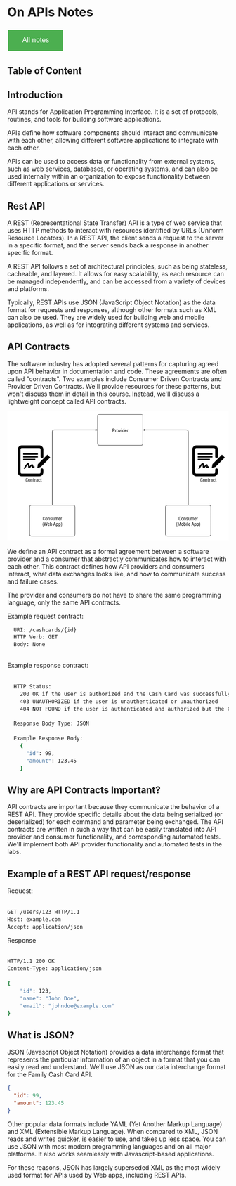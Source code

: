 # On APIs Notes

<style>
  .back-button {
    background-color: #4CAF50; /* Green */
    border: none;
    color: white;
    padding: 15px 32px;
    text-align: center;
    text-decoration: none;
    display: inline-block;
    font-size: 16px;
    margin: 4px 2px;
    cursor: pointer;
  }
</style>

<button class="back-button" onclick="window.location.href='https://matiaspakua.github.io/tech.notes.io'">All notes</button>

## Table of Content

## Introduction

API stands for Application Programming Interface. It is a set of protocols, routines, and tools for building software applications. 

APIs define how software components should interact and communicate with each other, allowing different software applications to integrate with each other. 

APIs can be used to access data or functionality from external systems, such as web services, databases, or operating systems, and can also be used internally within an organization to expose functionality between different applications or services.

## Rest API

A REST (Representational State Transfer) API is a type of web service that uses HTTP methods to interact with resources identified by URLs (Uniform Resource Locators). In a REST API, the client sends a request to the server in a specific format, and the server sends back a response in another specific format.

A REST API follows a set of architectural principles, such as being stateless, cacheable, and layered. It allows for easy scalability, as each resource can be managed independently, and can be accessed from a variety of devices and platforms.

Typically, REST APIs use JSON (JavaScript Object Notation) as the data format for requests and responses, although other formats such as XML can also be used. They are widely used for building web and mobile applications, as well as for integrating different systems and services.

## API Contracts

The software industry has adopted several patterns for capturing agreed upon API behavior in documentation and code. These agreements are often called "contracts". Two examples include Consumer Driven Contracts and Provider Driven Contracts. We'll provide resources for these patterns, but won't discuss them in detail in this course. Instead, we'll discuss a lightweight concept called API contracts.

![API Contract](../images/api-contract-consumer-provider.png)

We define an API contract as a formal agreement between a software provider and a consumer that abstractly communicates how to interact with each other. This contract defines how API providers and consumers interact, what data exchanges looks like, and how to communicate success and failure cases.

The provider and consumers do not have to share the same programming language, only the same API contracts.

Example request contract:

```bash
  URI: /cashcards/{id}
  HTTP Verb: GET
  Body: None
  
```

Example response contract:

```bash

  HTTP Status:
    200 OK if the user is authorized and the Cash Card was successfully retrieved
    403 UNAUTHORIZED if the user is unauthenticated or unauthorized
    404 NOT FOUND if the user is authenticated and authorized but the Cash Card cannot be found

  Response Body Type: JSON

  Example Response Body:
    {
      "id": 99,
      "amount": 123.45
    }
```

## Why are API Contracts Important?

API contracts are important because they communicate the behavior of a REST API. They provide specific details about the data being serialized (or deserialized) for each command and parameter being exchanged. The API contracts are written in such a way that can be easily translated into API provider and consumer functionality, and corresponding automated tests. We'll implement both API provider functionality and automated tests in the labs.


## Example of a REST API request/response

Request:

```bash

GET /users/123 HTTP/1.1
Host: example.com
Accept: application/json

```

Response

```bash

HTTP/1.1 200 OK
Content-Type: application/json

{
    "id": 123,
    "name": "John Doe",
    "email": "johndoe@example.com"
}

```


## What is JSON?

JSON (Javascript Object Notation) provides a data interchange format that represents the particular information of an object in a format that you can easily read and understand. We'll use JSON as our data interchange format for the Family Cash Card API.


```json
{
  "id": 99,
  "amount": 123.45
}

```

Other popular data formats include YAML (Yet Another Markup Language) and XML (Extensible Markup Language). When compared to XML, JSON reads and writes quicker, is easier to use, and takes up less space. You can use JSON with most modern programming languages and on all major platforms. It also works seamlessly with Javascript-based applications.

For these reasons, JSON has largely superseded XML as the most widely used format for APIs used by Web apps, including REST APIs.